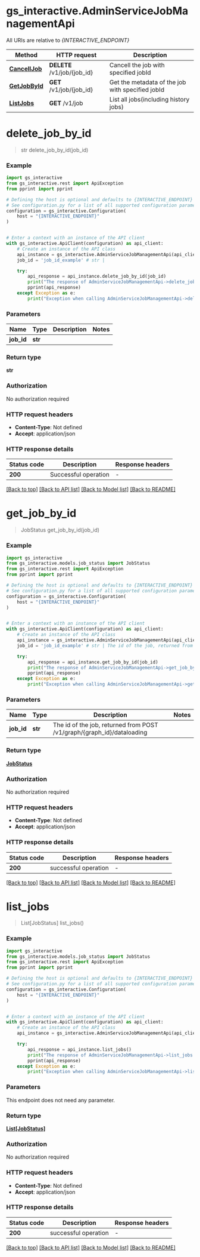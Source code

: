 # gs_interactive.AdminServiceJobManagementApi

All URIs are relative to *{INTERACTIVE_ENDPOINT}*

| Method | HTTP request | Description |
|------------- | ------------- | -------------|
| [**CancellJob**](JobManagementApi.md#CancellJob) | **DELETE** /v1/job/{job_id} | Cancell the job with specified jobId |
| [**GetJobById**](JobManagementApi.md#GetJobById) | **GET** /v1/job/{job_id} | Get the metadata of the job with specified jobId |
| [**ListJobs**](JobManagementApi.md#ListJobs) | **GET** /v1/job | List all jobs(including history jobs) |

# **delete_job_by_id**
> str delete_job_by_id(job_id)



### Example


```python
import gs_interactive
from gs_interactive.rest import ApiException
from pprint import pprint

# Defining the host is optional and defaults to {INTERACTIVE_ENDPOINT}
# See configuration.py for a list of all supported configuration parameters.
configuration = gs_interactive.Configuration(
    host = "{INTERACTIVE_ENDPOINT}"
)


# Enter a context with an instance of the API client
with gs_interactive.ApiClient(configuration) as api_client:
    # Create an instance of the API class
    api_instance = gs_interactive.AdminServiceJobManagementApi(api_client)
    job_id = 'job_id_example' # str | 

    try:
        api_response = api_instance.delete_job_by_id(job_id)
        print("The response of AdminServiceJobManagementApi->delete_job_by_id:\n")
        pprint(api_response)
    except Exception as e:
        print("Exception when calling AdminServiceJobManagementApi->delete_job_by_id: %s\n" % e)
```



### Parameters


Name | Type | Description  | Notes
------------- | ------------- | ------------- | -------------
 **job_id** | **str**|  | 

### Return type

**str**

### Authorization

No authorization required

### HTTP request headers

 - **Content-Type**: Not defined
 - **Accept**: application/json

### HTTP response details

| Status code | Description | Response headers |
|-------------|-------------|------------------|
**200** | Successful operation |  -  |

[[Back to top]](#) [[Back to API list]](../README.md#documentation-for-api-endpoints) [[Back to Model list]](../README.md#documentation-for-models) [[Back to README]](../README.md)

# **get_job_by_id**
> JobStatus get_job_by_id(job_id)



### Example


```python
import gs_interactive
from gs_interactive.models.job_status import JobStatus
from gs_interactive.rest import ApiException
from pprint import pprint

# Defining the host is optional and defaults to {INTERACTIVE_ENDPOINT}
# See configuration.py for a list of all supported configuration parameters.
configuration = gs_interactive.Configuration(
    host = "{INTERACTIVE_ENDPOINT}"
)


# Enter a context with an instance of the API client
with gs_interactive.ApiClient(configuration) as api_client:
    # Create an instance of the API class
    api_instance = gs_interactive.AdminServiceJobManagementApi(api_client)
    job_id = 'job_id_example' # str | The id of the job, returned from POST /v1/graph/{graph_id}/dataloading

    try:
        api_response = api_instance.get_job_by_id(job_id)
        print("The response of AdminServiceJobManagementApi->get_job_by_id:\n")
        pprint(api_response)
    except Exception as e:
        print("Exception when calling AdminServiceJobManagementApi->get_job_by_id: %s\n" % e)
```



### Parameters


Name | Type | Description  | Notes
------------- | ------------- | ------------- | -------------
 **job_id** | **str**| The id of the job, returned from POST /v1/graph/{graph_id}/dataloading | 

### Return type

[**JobStatus**](JobStatus.md)

### Authorization

No authorization required

### HTTP request headers

 - **Content-Type**: Not defined
 - **Accept**: application/json

### HTTP response details

| Status code | Description | Response headers |
|-------------|-------------|------------------|
**200** | successful operation |  -  |

[[Back to top]](#) [[Back to API list]](../README.md#documentation-for-api-endpoints) [[Back to Model list]](../README.md#documentation-for-models) [[Back to README]](../README.md)

# **list_jobs**
> List[JobStatus] list_jobs()



### Example


```python
import gs_interactive
from gs_interactive.models.job_status import JobStatus
from gs_interactive.rest import ApiException
from pprint import pprint

# Defining the host is optional and defaults to {INTERACTIVE_ENDPOINT}
# See configuration.py for a list of all supported configuration parameters.
configuration = gs_interactive.Configuration(
    host = "{INTERACTIVE_ENDPOINT}"
)


# Enter a context with an instance of the API client
with gs_interactive.ApiClient(configuration) as api_client:
    # Create an instance of the API class
    api_instance = gs_interactive.AdminServiceJobManagementApi(api_client)

    try:
        api_response = api_instance.list_jobs()
        print("The response of AdminServiceJobManagementApi->list_jobs:\n")
        pprint(api_response)
    except Exception as e:
        print("Exception when calling AdminServiceJobManagementApi->list_jobs: %s\n" % e)
```



### Parameters

This endpoint does not need any parameter.

### Return type

[**List[JobStatus]**](JobStatus.md)

### Authorization

No authorization required

### HTTP request headers

 - **Content-Type**: Not defined
 - **Accept**: application/json

### HTTP response details

| Status code | Description | Response headers |
|-------------|-------------|------------------|
**200** | successful operation |  -  |

[[Back to top]](#) [[Back to API list]](../README.md#documentation-for-api-endpoints) [[Back to Model list]](../README.md#documentation-for-models) [[Back to README]](../README.md)

